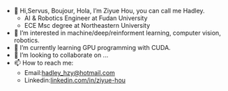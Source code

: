 - 👋 Hi,Servus, Boujour, Hola, I’m Ziyue Hou, you can call me Hadley.
  * AI & Robotics Engineer at Fudan University
  * ECE Msc degree at Northeastern University
- 👀 I’m interested in machine/deep/reinforment learning, computer vision, robotics.
- 🌱 I’m currently learning GPU programming with CUDA.
- 💞️ I’m looking to collaborate on ...
- 📫 How to reach me: 
  * Email:hadley_hzy@hotmail.com
  * Linkedin:[linkedin.com/in/ziyue-hou](https://www.linkedin.com/in/ziyue-hou)
<!---
hadleyhzy34/hadleyhzy34 is a ✨ special ✨ repository because its `README.md` (this file) appears on your GitHub profile.
You can click the Preview link to take a look at your changes.
--->

